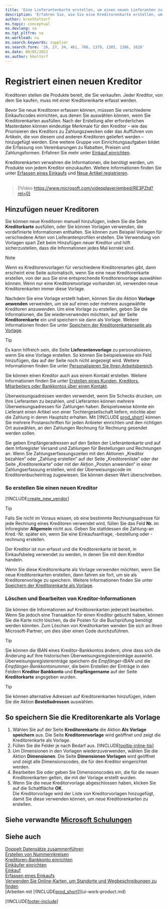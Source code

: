 ```yaml
---
title: 'Eine Lieferantenkarte erstellen, um einen neuen Lieferanten zu registrieren (enthält ein Video)'
description: 'Erfahren Sie, wie Sie eine Kreditorenkarte erstellen, um einen neuen Kreditor oder Lieferanten zu registrieren und Kreditorenkarten als Vorlage zu speichern.'
author: brentholtorf
ms.topic: conceptual
ms.devlang: na
ms.tgt_pltfrm: na
ms.workload: na
ms.search.keywords: supplier
ms.search.form: '26, 27, 34, 461, 786, 1379, 1385, 1386, 1628'
ms.date: 09/05/2022
ms.author: bholtorf
---
```

# <a name="register-new-vendors"></a><a name="register-new-vendors"></a>Registriert einen neuen Kreditor

Kreditoren stellen die Produkte bereit, die Sie verkaufen. Jeder Kreditor, von dem Sie kaufen, muss mit einer Kreditorenkarte erfasst werden.

Bevor Sie neue Kreditoren erfassen können, müssen Sie verschiedene Einkaufscodes einrichten, aus denen Sie auswählen können, wenn Sie Kreditorenkarten ausfüllen. Nach der Erstellung aller erforderlichen Masterdaten können eindeutige Merkmale für den Kreditor – wie das Priorisieren des Kreditors zu Zahlungszwecken oder das Aufführen von Artikeln, die von diesem und anderen Kreditoren geliefert werden – hinzugefügt werden. Eine weitere Gruppe von Einrichtungsaufgaben bildet die Erfassung von Vereinbarungen zu Rabatten, Preisen und Zahlungsformen. Erfahren Sie mehr unter [Einkauf einrichten](purchasing-setup-purchasing.md).

Kreditorenkarten verwahren die Informationen, die benötigt werden, um Produkte von jedem Kreditor einzukaufen. Weitere Informationen finden Sie unter [Erfassen eines Einkaufs](purchasing-how-record-purchases.md) und [Neue Artikel registrieren](inventory-how-register-new-items.md).
<br /><br />  

> [!Video https://www.microsoft.com/videoplayer/embed/RE3PZtd?rel=0]

## <a name="adding-new-vendors"></a><a name="adding-new-vendors"></a>Hinzufügen neuer Kreditoren

Sie können neue Kreditoren manuell hinzufügen, indem Sie die Seite **Kreditorkarte** ausfüllen, oder Sie können Vorlagen verwenden, die vordefinierte Informationen enthalten. Sie können zum Beispiel Vorlagen für verschiedene Arten von Lieferantenprofilen erstellen. Die Verwendung von Vorlagen spart Zeit beim Hinzufügen neuer Kreditor und hilft sicherzustellen, dass die Informationen jedes Mal korrekt sind.

> [!NOTE]  
> Wenn es Kreditorenvorlagen für verschiedene Kreditorenarten gibt, dann erscheint eine Seite automatisch, wenn Sie eine neue Kreditorenkarte erstellen, von der aus Sie eine entsprechende Kreditorenvorlage auswählen können. Wenn nur eine Kreditorenvorlage vorhanden ist, verwenden neue Kreditorenkarten immer diese Vorlage.

Nachdem Sie eine Vorlage erstellt haben, können Sie die Aktion **Vorlage anwenden** verwenden, um sie auf einen oder mehrere ausgewählte Kreditoren anzuwenden. Um eine Vorlage zu erstellen, geben Sie die Informationen, die Sie wiederverwenden möchten, auf der Seite **Kreditorenkarte** ein und speichern sie dann als Vorlage. Weitere Informationen finden Sie unter [Speichern der Kreditorenkartenseite als Vorlage](purchasing-how-register-new-vendors.md#to-save-the-vendor-card-as-a-template).

> [!TIP]
> Es kann hilfreich sein, die Seite **Lieferantenvorlage** zu personalisieren, wenn Sie eine Vorlage erstellen. So können Sie beispielsweise ein Feld hinzufügen, das auf der Seite noch nicht angezeigt wird. Weitere Informationen finden Sie unter [Personalisieren Sie Ihren Arbeitsbereich](/dynamics365/business-central/ui-personalization-user#to-start-personalizing-a-page-through-the-personalizing-banner).

Sie können einen Kreditor auch aus einem Kontakt erstellen. Weitere Informationen finden Sie unter [Erstellen eines Kunden, Kreditors, Mitarbeiters oder Bankkontos über einen Kontakt](marketing-create-contact-companies.md#to-create-a-customer-vendor-employee-or-bank-account-from-a-contact).

Überweisungsadressen werden verwendet, wenn Sie Schecks drucken, um Ihre Lieferanten zu bezahlen, und Lieferanten können mehrere Überweisungsadressen für Zahlungen haben. Beispielsweise könnte ein Lieferant einen Artikel von einer Tochtergesellschaft liefern, möchte aber die Zahlung in deren Hauptsitz erhalten. Mit [!INCLUDE [prod_short](includes/prod_short.md)] können Sie mehrere Postanschriften für jeden Anbieter einrichten und den richtigen Ort auswählen, an den Zahlungen Rechnung für Rechnung gesendet werden sollen.

Sie geben Empfängeradressen auf den Seiten der Lieferantenkarte und auf dem Inforegister Versand und Zahlungen für Bestellungen und Rechnungen an. Wenn Sie Zahlungserfassungszeilen mit den Aktionen „Kreditor bezahlen“ oder „Zahlung erstellen“ auf der Seite „Kreditorenliste“ oder der Seite „Kreditorenkarte“ oder mit der Aktion „Posten anwenden“ in einer Zahlungserfassung erstellen, wird der Überweisungscode im Kreditorenbucheintrag zugewiesen. Sie können diesen Wert überschreiben.

### <a name="to-create-a-new-vendor"></a><a name="to-create-a-new-vendor"></a>So erstellen Sie einen neuen Kreditor

[!INCLUDE[create_new_vendor](includes/create_new_vendor.md)]

> [!TIP]  
> Falls Sie nicht im Voraus wissen, ob eine bestimmte Rechnungsadresse für jede Rechnung eines Kreditoren verwendet wird, füllen Sie das Feld **Nr.** im Inforegister **Allgemein** nicht aus. Geben Sie stattdessen die Zahlung-an Kred.-Nr. später ein, wenn Sie eine Einkaufsanfrage, -bestellung oder -rechnung erstellen.

Der Kreditor ist nun erfasst und die Kreditorenkarte ist bereit, in Einkaufsbeleg verwendet zu werden, in denen Sie mit dem Kreditor handeln.

Wenn Sie diese Kreditorenkarte als Vorlage verwenden möchten, wenn Sie neue Kreditorenkarten erstellen, dann fahren sie fort, um sie als Kreditorenvorlage zu speichern. Weitere Informationen finden Sie unter [Speichern der Kreditorenkarte als Vorlage](#to-save-the-vendor-card-as-a-template).

### <a name="deleting-and-editing-vendor-information"></a><a name="deleting-and-editing-vendor-information"></a>Löschen und Bearbeiten von Kreditor-Informationen

Sie können die Informationen auf Kreditorenkarten jederzeit bearbeiten. Wenn Sie jedoch eine Transaktion für einen Kreditor gebucht haben, können Sie die Karte nicht löschen, da die Posten für die Buchprüfung benötigt werden könnten. Zum Löschen von Kreditorkarten wenden Sie sich an Ihren Microsoft-Partner, um dies über einen Code durchzuführen.

> [!TIP]
> Sie können die IBAN eines Kreditor-Bankkontos ändern, ohne dass sich die Änderung auf Ihre historischen Überweisungsregistereinträge auswirkt. Überweisungsregistereinträge speichern die *Empfänger-IBAN* und die *Empfänger-Bankkontonummer*, die beim Erstellen der Einträge in den Feldern **Kreditor Bankkonto** und **Empfängername** auf der Seite **Kreditorkarte** angegeben wurden.

> [!TIP]
> Sie können alternative Adressen auf Kreditorenkarten hinzufügen, indem Sie die Aktion **Bestelladressen** auswählen.

## <a name="to-save-the-vendor-card-as-a-template"></a><a name="to-save-the-vendor-card-as-a-template"></a>So speichern Sie die Kreditorenkarte als Vorlage

1. Wählen Sie auf der Seite **Kreditorenkarte** die Aktion **Als Vorlage speichern** aus. Die Seite **Kreditorenvorlage** wird geöffnet und zeigt die Kreditorenkarte als Vorlage.
2. Füllen Sie die Felder je nach Bedarf aus. [!INCLUDE[tooltip-inline-tip](includes/tooltip-inline-tip_md.md)]
3. Um Dimensionen in den Vorlagen wiederzuverwenden, wählen Sie die Aktion **Dimensionen**. Die Seite **Dimensionen Vorlagen** wird geöffnet und zeigt alle Dimensionscodes, die für den Kreditor eingerichtet werden.
4. Bearbeiten Sie oder geben Sie Dimensionscodes ein, die für die neuen Kreditorenkarten gelten, die mit der Vorlage erstellt wurden.
5. Wenn Sie die neue Kreditorvorlage abgeschlossen haben, klicken Sie auf die Schaltfläche **OK**.  
   Die Kreditorvorlage wird der Liste von Kreditorvorlagen hinzugefügt, damit Sie diese verwenden können, um neue Kreditorenkarten zu erstellen.

## <a name="see-related-microsoft-training"></a><a name="see-related-microsoft-training"></a>Siehe verwandte [Microsoft Schulungen](/training/modules/trade-master-data-dynamics-365-business-central/)

## <a name="see-also"></a><a name="see-also"></a>Siehe auch

[Doppelt Datensätze zusammenführen](sales-how-merge-duplicate-records.md)  
[Erstellen von Nummernkreisen](ui-create-number-series.md)  
[Kreditoren-Bankkonto einrichten](purchasing-how-set-up-vendors-bank-accounts.md)  
[Einkäufer einrichten](purchasing-how-setup-purchasers.md)  
[Einkauf](purchasing-manage-purchasing.md)  
[Erfassen eines Einkaufs](purchasing-how-record-purchases.md)  
[Verwenden Sie Online-Karten, um Standorte und Wegbeschreibungen zu finden](across-online-maps.md)  
[Arbeiten mit [!INCLUDE[prod_short](includes/prod_short.md)]](ui-work-product.md)  

[!INCLUDE[footer-include](includes/footer-banner.md)]
